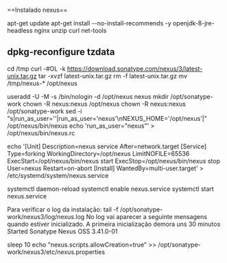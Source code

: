 ==Instalado nexus==

 apt-get update
 apt-get install --no-install-recommends -y openjdk-8-jre-headless nginx unzip curl net-tools

 ## dpkg-reconfigure tzdata


 cd /tmp
 curl -#OL -k https://download.sonatype.com/nexus/3/latest-unix.tar.gz
 tar -xvzf latest-unix.tar.gz
 rm -f latest-unix.tar.gz
 mv /tmp/nexus-* /opt/nexus

 useradd -U -M -s /bin/nologin -d /opt/nexus nexus
 mkdir /opt/sonatype-work
 chown -R nexus:nexus /opt/nexus
 chown -R nexus:nexus /opt/sonatype-work
 sed -i "s|run_as_user=''|run_as_user='nexus'\nNEXUS_HOME='/opt/nexus'|" /opt/nexus/bin/nexus
 echo 'run_as_user="nexus"' > /opt/nexus/bin/nexus.rc 

 echo '[Unit]
 Description=nexus service
 After=network.target
 [Service]
 Type=forking
 WorkingDirectory=/opt/nexus
 LimitNOFILE=65536
 ExecStart=/opt/nexus/bin/nexus start
 ExecStop=/opt/nexus/bin/nexus stop
 User=nexus
 Restart=on-abort
 [Install]
 WantedBy=multi-user.target' > /etc/systemd/system/nexus.service

 systemctl daemon-reload
 systemctl enable nexus.service
 systemctl start nexus.service

Para verificar o log da instalação:
 tail -f /opt/sonatype-work/nexus3/log/nexus.log
No log vai aparecer a seguinte mensagens quando estiver inicializado. 
A primeira inicialização demora uns 30 minutos
  Started Sonatype Nexus OSS 3.41.0-01


 sleep 10
 echo "nexus.scripts.allowCreation=true" >> /opt/sonatype-work/nexus3/etc/nexus.properties
